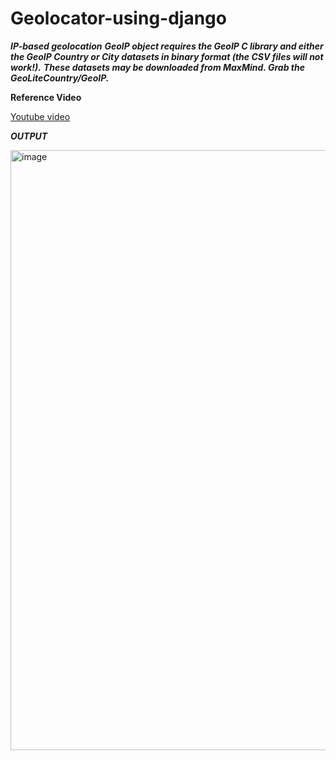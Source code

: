 # Geolocator-using-django

***IP-based geolocation***
***GeoIP object requires the GeoIP C library and either the GeoIP Country or City datasets in binary format (the CSV files will not work!).***
***These datasets may be downloaded from MaxMind. Grab the GeoLiteCountry/GeoIP.***

**Reference Video**

[Youtube video](https://www.youtube.com/watch?v=2uFJ43DvhHg&t=591s) 

***OUTPUT***

<img width="960" alt="image" src="https://github.com/rithanyarb/Geolocator-using-django/assets/127092743/718afe15-bf72-4261-a726-c94660f8a360">
